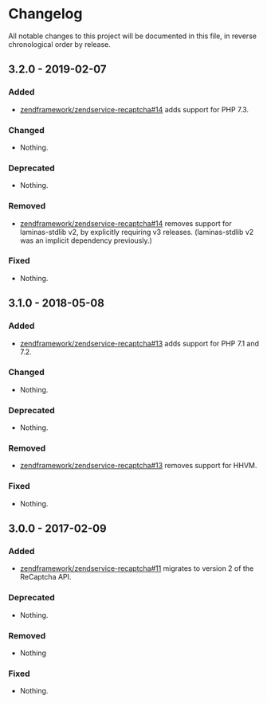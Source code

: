 # Changelog

All notable changes to this project will be documented in this file, in reverse chronological order by release.

## 3.2.0 - 2019-02-07

### Added

- [zendframework/zendservice-recaptcha#14](https://github.com/zendframework/ZendService_ReCaptcha/pull/14) adds support for PHP 7.3.

### Changed

- Nothing.

### Deprecated

- Nothing.

### Removed

- [zendframework/zendservice-recaptcha#14](https://github.com/zendframework/ZendService_ReCaptcha/pull/14) removes support for laminas-stdlib v2, by explicitly requiring v3 releases.
  (laminas-stdlib v2 was an implicit dependency previously.)

### Fixed

- Nothing.

## 3.1.0 - 2018-05-08

### Added

- [zendframework/zendservice-recaptcha#13](https://github.com/zendframework/ZendService_ReCaptcha/pull/13) adds support for PHP 7.1 and 7.2.

### Changed

- Nothing.

### Deprecated

- Nothing.

### Removed

- [zendframework/zendservice-recaptcha#13](https://github.com/zendframework/ZendService_ReCaptcha/pull/13) removes support for HHVM.

### Fixed

- Nothing.

## 3.0.0 - 2017-02-09

### Added

- [zendframework/zendservice-recaptcha#11](https://github.com/zendframework/ZendService_ReCaptcha/pull/11) migrates to
  version 2 of the ReCaptcha API.

### Deprecated

- Nothing.

### Removed

- Nothing

### Fixed

- Nothing.
